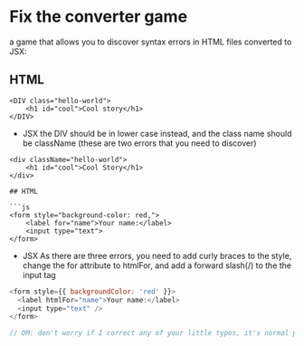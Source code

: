 # Fix the converter game
a game that allows you to discover syntax errors in HTML files converted to JSX:

## HTML
```JS
<DIV class="hello-world">
    <h1 id="cool">Cool story</h1>
</DIV>
```
* JSX 
the DIV should be in lower case instead, and the class name should be className (these are two errors that you need to discover)

```JS 
<div className="hello-world">
    <h1 id="cool">Cool Story</h1>
</div>

## HTML

```js
<form style="background-color: red,">
    <label for="name">Your name:</label>
    <input type="text">
</form>
```
* JSX
As there are three errors, you need to add curly braces to the style, change the for attribute to htmlFor, and add a forward slash(/) to the the input tag
```js
<form style={{ backgroundColor: 'red' }}>
  <label htmlFor="name">Your name:</label>
  <input type="text" />
</form>

// DM: don't worry if I correct any of your little typos, it's normal part of code-reveiw